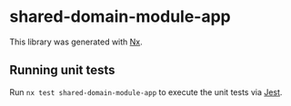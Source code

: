 # shared-domain-module-app

This library was generated with [Nx](https://nx.dev).

## Running unit tests

Run `nx test shared-domain-module-app` to execute the unit tests via [Jest](https://jestjs.io).
